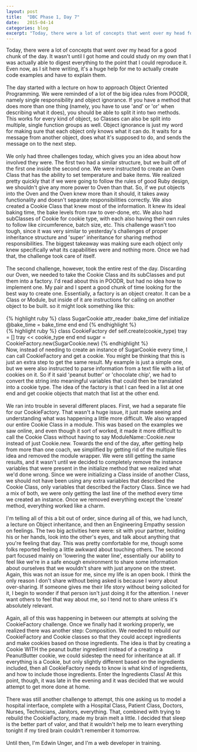 ```yaml
---
layout: post
title:  "DBC Phase 1, Day 7"
date:   2015-04-14
categories: blog
excerpt: "Today, there were a lot of concepts that went over my head for a good chunk of the day. It wasn't until I got home and could study on my own that I was actually able to digest everything to the point that I could reproduce it. Even now, as I sit here writing, it's a huge help for me to actually create code examples and have to explain them."
---
```


Today, there were a lot of concepts that went over my head for a good chunk of the day. It wasn't until I got home and could study on my own that I was actually able to digest everything to the point that I could reproduce it. Even now, as I sit here writing, it's a huge help for me to actually create code examples and have to explain them.
<br>
<br>
The day started with a lecture on how to approach Object Oriented Programming. We were reminded of a lot of the big idea rules from POODR, namely single responsibility and object ignorance. If you have a method that does more than one thing (namely, you have to use 'and' or 'or' when describing what it does), you should be able to split it into two methods. This works for every kind of object, so Classes can also be split into multiple, single function groups as well. Object ignorance is just my word for making sure that each object only knows what it can do. It waits for a message from another object, does what it's supposed to do, and sends the message on to the next step.
<br>
<br>
We only had three challenges today, which gives you an idea about how involved they were. The first two had a similar structure, but we built off of the first one inside the second one. We were instructed to create an Oven Class that has the ability to set temperature and bake items. We realized pretty quickly that if we were going to follow the rules of good Ruby design, we shouldn't give any more power to Oven than that. So, if we put objects into the Oven and the Oven knew more than it should, it takes away functionality and doesn't separate responsibilities correctly. We also created a Cookie Class that knew most of the information. It knew its ideal baking time, the bake levels from raw to over-done, etc. We also had subClasses of Cookie for cookie type, with each also having their own rules to follow like circumference, batch size, etc. This challenge wasn't too tough, since it was very similar to yesterday's challenges of proper inheritance structure and 'super' inheritance for sharing method responsibilities. The biggest takeaway was making sure each object only knew specifically what its capabilities were and nothing more. Once we had that, the challenge took care of itself.
<br>
<br>
The second challenge, however, took the entire rest of the day. Discarding our Oven, we needed to take the Cookie Class and its subClasses and put them into a factory. I'd read about this in POODR, but had no idea how to implement one. My pair and I spent a good chunk of time looking for the best way to create one. Essentially, a factory is an object creator. It can be a Class or Module, but inside of it are instructions for calling on another object to be built. so it might look something like this:
<br>
<br>
{% highlight ruby %}
class SugarCookie
  attr_reader :bake_time
  def initialize
    @bake_time = bake_time
  end
end
{% endhighlight %}
<br>
{% highlight ruby %}
class CookieFactory
  def self.create(cookie_type)
    tray = []
    tray << cookie_type
  end
end
sugar = CookieFactory.new(SugarCookie.new)
{% endhighlight %}
<br>
Now, instead of needing to create an instance of SugarCookie every time, I can call CookieFactory and get a cookie. You might be thinking that this is just an extra step to get the same result. My example is just a simple one, but we were also instructed to parse information from a text file with a list of cookies on it. So if it said 'peanut butter' or 'chocolate chip', we had to convert the string into meaningful variables that could then be translated into a cookie type. The idea of the factory is that I can feed in a list at one end and get cookie objects that match that list at the other end.
<br>
<br>
We ran into trouble in several different places. First, we had a separate file for our CookieFactory. That wasn't a huge issue, it just made seeing and understanding what was happening a little more difficult. We also wrapped our entire Cookie Class in a module. This was based on the examples we saw online, and even though it sort of worked, it made it more difficult to call the Cookie Class without having to say ModuleName::Cookie.new instead of just Cookie.new. Towards the end of the day, after getting help from more than one coach, we simplified by getting rid of the multiple files idea and removed the module wrapper. We were still getting the same results, and it wasn't until we decided to completely remove the instance variables that were present in the initialize method that we realized what we'd done wrong. Since we were initializing a Class inside of another Class, we should not have been using any extra variables that described the Cookie Class, only variables that described the Factory Class. Since we had a mix of both, we were only getting the last line of the method every time we created an instance. Once we removed everything except the 'create' method, everything worked like a charm.
<br>
<br>
I'm telling all of this a bit out of order, since during all of this, we had lunch, a lecture on Object inheritance, and then an Engineering Empathy session on feelings. The two big activities here were: sit with your partner, holding his or her hands, look into the other's eyes, and talk about anything that you're feeling that day. This was pretty comfortable for me, though some folks reported feeling a little awkward about touching others. The second part focused mainly on 'lowering the water line', essentially our ability to feel like we're in a safe enough environment to share some information about ourselves that we wouldn't share with just anyone on the street. Again, this was not an issue for me, since my life is an open book. I think the only reason I don't share without being asked is because I worry about over-sharing. If someone gives me their life story without being solicited for it, I begin to wonder if that person isn't just doing it for the attention. I never want others to feel that way about me, so I tend not to share unless it's absolutely relevant.
<br>
<br>
Again, all of this was happening in between our attempts at solving the CookieFactory challenge. Once we finally had it working properly, we realized there was another step: Composition. We needed to rebuild our CookieFactory and Cookie classes so that they could accept ingredients and make cookies based on those ingredients. The idea is that by creating a Cookie WITH the peanut butter ingredient instead of a creating a PeanutButter cookie, we could sidestep the need for inheritance at all. If everything is a Cookie, but only slightly different based on the ingredients included, then all CookieFactory needs to know is what kind of ingredients, and how to include those ingredients. Enter the Ingredients Class! At this point, though, it was late in the evening and it was decided that we would attempt to get more done at home.
<br>
<br>
There was still another challenge to attempt, this one asking us to model a hospital interface, complete with a Hospital Class, Patient Class, Doctors, Nurses, Technicians, Janitors, everything. That, combined with trying to rebuild the CookieFactory, made my brain melt a little. I decided that sleep is the better part of valor, and that it wouldn't help me to learn everything tonight if my tired brain couldn't remember it tomorrow.
<br>
<br>
Until then, I'm Edwin Unger, and I'm a web developer in training.